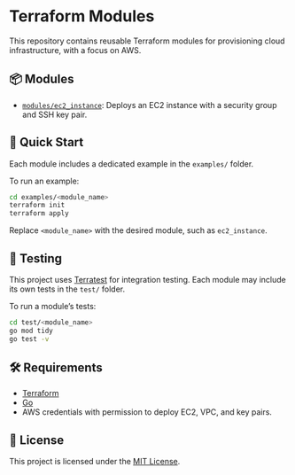 # Terraform Modules

This repository contains reusable Terraform modules for provisioning cloud infrastructure, with a focus on AWS.

## 📦 Modules

- [`modules/ec2_instance`](modules/ec2_instance): Deploys an EC2 instance with a security group and SSH key pair.

## 🚀 Quick Start

Each module includes a dedicated example in the `examples/` folder.

To run an example:

```bash
cd examples/<module_name>
terraform init
terraform apply
```

Replace `<module_name>` with the desired module, such as `ec2_instance`.

## 🧪 Testing

This project uses [Terratest](https://github.com/gruntwork-io/terratest) for integration testing. Each module may include its own tests in the `test/` folder.

To run a module’s tests:

```bash
cd test/<module_name>
go mod tidy
go test -v
```

## 🛠 Requirements

- [Terraform](https://www.terraform.io/downloads.html)
- [Go](https://golang.org/dl/)
- AWS credentials with permission to deploy EC2, VPC, and key pairs.

## 📄 License

This project is licensed under the [MIT License](https://mit-license.org/).
